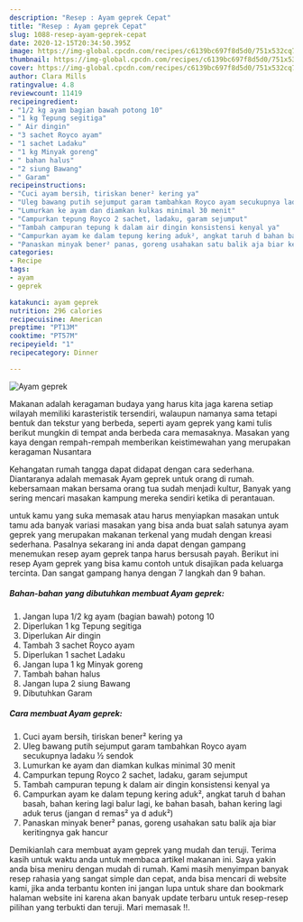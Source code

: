 ```yaml
---
description: "Resep : Ayam geprek Cepat"
title: "Resep : Ayam geprek Cepat"
slug: 1088-resep-ayam-geprek-cepat
date: 2020-12-15T20:34:50.395Z
image: https://img-global.cpcdn.com/recipes/c6139bc697f8d5d0/751x532cq70/ayam-geprek-foto-resep-utama.jpg
thumbnail: https://img-global.cpcdn.com/recipes/c6139bc697f8d5d0/751x532cq70/ayam-geprek-foto-resep-utama.jpg
cover: https://img-global.cpcdn.com/recipes/c6139bc697f8d5d0/751x532cq70/ayam-geprek-foto-resep-utama.jpg
author: Clara Mills
ratingvalue: 4.8
reviewcount: 11419
recipeingredient:
- "1/2 kg ayam bagian bawah potong 10"
- "1 kg Tepung segitiga"
- " Air dingin"
- "3 sachet Royco ayam"
- "1 sachet Ladaku"
- "1 kg Minyak goreng"
- " bahan halus"
- "2 siung Bawang"
- " Garam"
recipeinstructions:
- "Cuci ayam bersih, tiriskan bener² kering ya"
- "Uleg bawang putih sejumput garam tambahkan Royco ayam secukupnya ladaku ½ sendok"
- "Lumurkan ke ayam dan diamkan kulkas minimal 30 menit"
- "Campurkan tepung Royco 2 sachet, ladaku, garam sejumput"
- "Tambah campuran tepung k dalam air dingin konsistensi kenyal ya"
- "Campurkan ayam ke dalam tepung kering aduk², angkat taruh d bahan basah, bahan kering lagi balur lagi, ke bahan basah, bahan kering lagi aduk terus (jangan d remas² ya d aduk²)"
- "Panaskan minyak bener² panas, goreng usahakan satu balik aja biar keritingnya gak hancur"
categories:
- Recipe
tags:
- ayam
- geprek

katakunci: ayam geprek 
nutrition: 296 calories
recipecuisine: American
preptime: "PT13M"
cooktime: "PT57M"
recipeyield: "1"
recipecategory: Dinner

---
```



![Ayam geprek](https://img-global.cpcdn.com/recipes/c6139bc697f8d5d0/751x532cq70/ayam-geprek-foto-resep-utama.jpg)

Makanan adalah keragaman budaya yang harus kita jaga karena setiap wilayah memiliki karasteristik tersendiri, walaupun namanya sama tetapi bentuk dan tekstur yang berbeda, seperti ayam geprek yang kami tulis berikut mungkin di tempat anda berbeda cara memasaknya. Masakan yang kaya dengan rempah-rempah memberikan keistimewahan yang merupakan keragaman Nusantara



Kehangatan rumah tangga dapat didapat dengan cara sederhana. Diantaranya adalah memasak Ayam geprek untuk orang di rumah. kebersamaan makan bersama orang tua sudah menjadi kultur, Banyak yang sering mencari masakan kampung mereka sendiri ketika di perantauan.

untuk kamu yang suka memasak atau harus menyiapkan masakan untuk tamu ada banyak variasi masakan yang bisa anda buat salah satunya ayam geprek yang merupakan makanan terkenal yang mudah dengan kreasi sederhana. Pasalnya sekarang ini anda dapat dengan gampang menemukan resep ayam geprek tanpa harus bersusah payah.
Berikut ini resep Ayam geprek yang bisa kamu contoh untuk disajikan pada keluarga tercinta. Dan sangat gampang hanya dengan 7 langkah dan 9 bahan.


<!--inarticleads1-->

##### Bahan-bahan yang dibutuhkan membuat Ayam geprek:

1. Jangan lupa 1/2 kg ayam (bagian bawah) potong 10
1. Diperlukan 1 kg Tepung segitiga
1. Diperlukan  Air dingin
1. Tambah 3 sachet Royco ayam
1. Diperlukan 1 sachet Ladaku
1. Jangan lupa 1 kg Minyak goreng
1. Tambah  bahan halus
1. Jangan lupa 2 siung Bawang
1. Dibutuhkan  Garam




<!--inarticleads2-->

##### Cara membuat  Ayam geprek:

1. Cuci ayam bersih, tiriskan bener² kering ya
1. Uleg bawang putih sejumput garam tambahkan Royco ayam secukupnya ladaku ½ sendok
1. Lumurkan ke ayam dan diamkan kulkas minimal 30 menit
1. Campurkan tepung Royco 2 sachet, ladaku, garam sejumput
1. Tambah campuran tepung k dalam air dingin konsistensi kenyal ya
1. Campurkan ayam ke dalam tepung kering aduk², angkat taruh d bahan basah, bahan kering lagi balur lagi, ke bahan basah, bahan kering lagi aduk terus (jangan d remas² ya d aduk²)
1. Panaskan minyak bener² panas, goreng usahakan satu balik aja biar keritingnya gak hancur




Demikianlah cara membuat ayam geprek yang mudah dan teruji. Terima kasih untuk waktu anda untuk membaca artikel makanan ini. Saya yakin anda bisa meniru dengan mudah di rumah. Kami masih menyimpan banyak resep rahasia yang sangat simple dan cepat, anda bisa mencari di website kami, jika anda terbantu konten ini jangan lupa untuk share dan bookmark halaman website ini karena akan banyak update terbaru untuk resep-resep pilihan yang terbukti dan teruji. Mari memasak !!. 
